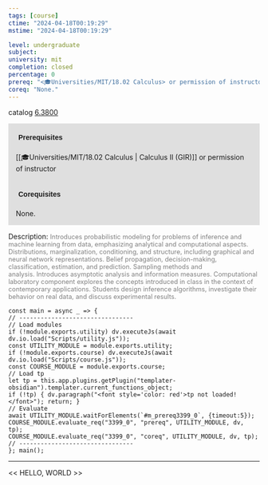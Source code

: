 ```yaml
---
tags: [course]
ctime: "2024-04-18T00:19:29"
mstime: "2024-04-18T00:19:29"

level: undergraduate
subject: 
university: mit
completion: closed
percentage: 0
prereq: "<🎓Universities/MIT/18.02 Calculus> or permission of instructor"
coreq: "None."
---
```


catalog [6.3800](http://student.mit.edu/catalog/m6c.html#6.3800)

<span style="display: block; padding: 15px; background-color: rgb(100, 100, 100, 0.2);"><font id="m_prereq3399_0" style="display: block; font-family: Arial, sans-serif; font-weight: bold; padding: 5px">Prerequisites</font><br><span id="prereq3399_0">[[🎓Universities/MIT/18.02 Calculus | Calculus II (GIR)]] or permission of instructor</span></span>
<span style="display: block; padding: 15px; background-color: rgb(100, 100, 100, 0.2);"><font id="m_coreq3399_0" style="display: block; font-family: Arial, sans-serif; font-weight: bold; padding: 5px">Corequisites</font><br><span id="coreq3399_0">None.</span></span>

<font style="">Description:</font>
<font style="color: grey; font-size: 0.8rem;">Introduces probabilistic modeling for problems of inference and machine learning from data, emphasizing analytical and computational aspects. Distributions, marginalization, conditioning, and structure, including graphical and neural network representations. Belief propagation, decision-making, classification, estimation, and prediction. Sampling methods and analysis. Introduces asymptotic analysis and information measures. Computational laboratory component explores the concepts introduced in class in the context of contemporary applications. Students design inference algorithms, investigate their behavior on real data, and discuss experimental results.</font>

```dataviewjs
const main = async _ => {
// --------------------------------
// Load modules
if (!module.exports.utility) dv.executeJs(await dv.io.load("Scripts/utility.js"));
const UTILITY_MODULE = module.exports.utility;
if (!module.exports.course) dv.executeJs(await dv.io.load("Scripts/course.js"));
const COURSE_MODULE = module.exports.course;
// Load tp
let tp = this.app.plugins.getPlugin("templater-obsidian").templater.current_functions_object;
if (!tp) { dv.paragraph("<font style='color: red'>tp not loaded!</font>"); return; }
// Evaluate
await UTILITY_MODULE.waitForElements(`#m_prereq3399_0`, {timeout:5});
COURSE_MODULE.evaluate_req("3399_0", "prereq", UTILITY_MODULE, dv, tp);
COURSE_MODULE.evaluate_req("3399_0", "coreq", UTILITY_MODULE, dv, tp);
// --------------------------------
}; main();
```

---

<< HELLO, WORLD >>

